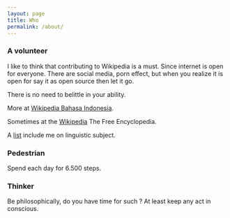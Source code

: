 ```yaml
---
layout: page
title: Who
permalink: /about/
---
```


### A volunteer

I like to think that contributing to Wikipedia is a must. Since internet is open for everyone. There are social media, porn effect, but when you realize it is open for say it as open source then let it go.

There is no need to belittle in your ability.

More at [Wikipedia Bahasa Indonesia](https://id.wikipedia.org/wiki/Istimewa:Kontribusi_pengguna/Guspan_Tanadi).

Sometimes at the [Wikipedia](https://en.wikipedia.org/wiki/Special:Contributions/Guspan_Tanadi
) The Free Encyclopedia.

A [list](https://en.wikipedia.org/w/index.php?title=Wikipedia:WikiProject_Directory/Description/WikiProject_Linguistics&oldid=828050802#Active_Subject-Area_Editors) include me on linguistic subject.

### Pedestrian

Spend each day for 6.500 steps.

### Thinker

Be philosophically, do you have time for such ? At least keep any act in conscious.
